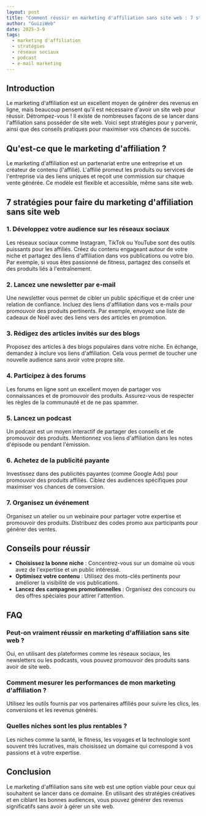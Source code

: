 ```yaml
---
layout: post
title: "Comment réussir en marketing d'affiliation sans site web : 7 stratégies efficaces"
author: "GuiziWeb"
date: 2025-3-9
tags:
  - marketing d'affiliation
  - stratégies
  - réseaux sociaux
  - podcast
  - e-mail marketing
---
```


## Introduction

Le marketing d'affiliation est un excellent moyen de générer des revenus en ligne, mais beaucoup pensent qu'il est nécessaire d'avoir un site web pour réussir. Détrompez-vous ! Il existe de nombreuses façons de se lancer dans l'affiliation sans posséder de site web. Voici sept stratégies pour y parvenir, ainsi que des conseils pratiques pour maximiser vos chances de succès.

## Qu'est-ce que le marketing d'affiliation ?

Le marketing d'affiliation est un partenariat entre une entreprise et un créateur de contenu (l'affilié). L'affilié promeut les produits ou services de l'entreprise via des liens uniques et reçoit une commission sur chaque vente générée. Ce modèle est flexible et accessible, même sans site web.

## 7 stratégies pour faire du marketing d'affiliation sans site web

### 1. Développez votre audience sur les réseaux sociaux

Les réseaux sociaux comme Instagram, TikTok ou YouTube sont des outils puissants pour les affiliés. Créez du contenu engageant autour de votre niche et partagez des liens d'affiliation dans vos publications ou votre bio. Par exemple, si vous êtes passionné de fitness, partagez des conseils et des produits liés à l'entraînement.

### 2. Lancez une newsletter par e-mail

Une newsletter vous permet de cibler un public spécifique et de créer une relation de confiance. Incluez des liens d'affiliation dans vos e-mails pour promouvoir des produits pertinents. Par exemple, envoyez une liste de cadeaux de Noël avec des liens vers des articles en promotion.

### 3. Rédigez des articles invités sur des blogs

Proposez des articles à des blogs populaires dans votre niche. En échange, demandez à inclure vos liens d'affiliation. Cela vous permet de toucher une nouvelle audience sans avoir votre propre site.

### 4. Participez à des forums

Les forums en ligne sont un excellent moyen de partager vos connaissances et de promouvoir des produits. Assurez-vous de respecter les règles de la communauté et de ne pas spammer.

### 5. Lancez un podcast

Un podcast est un moyen interactif de partager des conseils et de promouvoir des produits. Mentionnez vos liens d'affiliation dans les notes d'épisode ou pendant l'émission.

### 6. Achetez de la publicité payante

Investissez dans des publicités payantes (comme Google Ads) pour promouvoir des produits affiliés. Ciblez des audiences spécifiques pour maximiser vos chances de conversion.

### 7. Organisez un événement

Organisez un atelier ou un webinaire pour partager votre expertise et promouvoir des produits. Distribuez des codes promo aux participants pour générer des ventes.

## Conseils pour réussir

- **Choisissez la bonne niche** : Concentrez-vous sur un domaine où vous avez de l'expertise et un public intéressé.
- **Optimisez votre contenu** : Utilisez des mots-clés pertinents pour améliorer la visibilité de vos publications.
- **Lancez des campagnes promotionnelles** : Organisez des concours ou des offres spéciales pour attirer l'attention.

## FAQ

### Peut-on vraiment réussir en marketing d'affiliation sans site web ?
Oui, en utilisant des plateformes comme les réseaux sociaux, les newsletters ou les podcasts, vous pouvez promouvoir des produits sans avoir de site web.

### Comment mesurer les performances de mon marketing d'affiliation ?
Utilisez les outils fournis par vos partenaires affiliés pour suivre les clics, les conversions et les revenus générés.

### Quelles niches sont les plus rentables ?
Les niches comme la santé, le fitness, les voyages et la technologie sont souvent très lucratives, mais choisissez un domaine qui correspond à vos passions et à votre expertise.

## Conclusion

Le marketing d'affiliation sans site web est une option viable pour ceux qui souhaitent se lancer dans ce domaine. En utilisant des stratégies créatives et en ciblant les bonnes audiences, vous pouvez générer des revenus significatifs sans avoir à gérer un site web.
